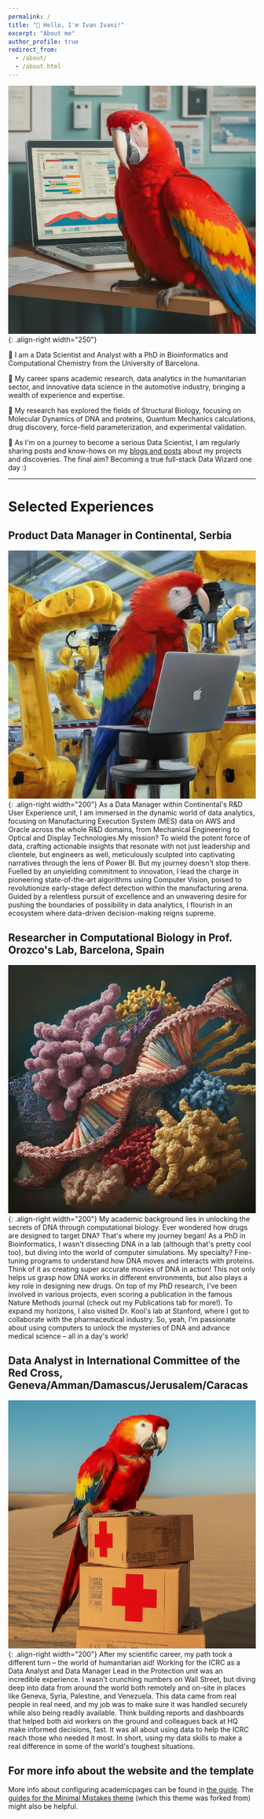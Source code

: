 ```yaml
---
permalink: /
title: "👋 Hello, I'm Ivan Ivani!"
excerpt: "About me"
author_profile: true
redirect_from: 
  - /about/
  - /about.html
---
```


![Red parrot doing Data Science work](/images/red_parrot_cubicle_2.jfif){: .align-right width="250"}

🦜 I am a Data Scientist and Analyst with a PhD in Bioinformatics and Computational Chemistry from the University of Barcelona.

💼 My career spans academic research, data analytics in the humanitarian sector, and innovative data science in the automotive industry, bringing a wealth of experience and expertise.

🧬 My research has explored the fields of Structural Biology, focusing on Molecular Dynamics of DNA and proteins, Quantum Mechanics calculations, drug discovery, force-field parameterization, and experimental validation.

📝 As I'm on a journey to become a serious Data Scientist, I am regularly sharing posts and know-hows on my [blogs and posts](https://realivanivani.github.io/year-archive/) about my projects and discoveries. The final aim? Becoming a true full-stack Data Wizard one day :)

---

Selected Experiences
======

## Product Data Manager in Continental, Serbia
![A parrot working on a computer with robotic arm](/images/parrot_comp_robot2.jfif){: .align-right width="200"}
As a Data Manager within Continental's R&D User Experience unit, I am immersed in the dynamic world of data analytics, focusing on Manufacturing Execution System (MES) data on AWS and Oracle across the whole R&D domains, from Mechanical Engineering to Optical and Display Technologies.My mission? To wield the potent force of data, crafting actionable insights that resonate with not just leadership and clientele, but engineers as well, meticulously sculpted into captivating narratives through the lens of Power BI. But my journey doesn't stop there. Fuelled by an unyielding commitment to innovation, I lead the charge in pioneering state-of-the-art algorithms using Computer Vision, poised to revolutionize early-stage defect detection within the manufacturing arena. Guided by a relentless pursuit of excellence and an unwavering desire for pushing the boundaries of possibility in data analytics, I flourish in an ecosystem where data-driven decision-making reigns supreme.

## Researcher in Computational Biology in Prof. Orozco's Lab, Barcelona, Spain
![DNA surrounded with proteins](/images/dna_surrounded_proteins.jfif){: .align-right width="200"}
My academic background lies in unlocking the secrets of DNA through computational biology. Ever wondered how drugs are designed to target DNA? That's where my journey began! As a PhD in Bioinformatics, I wasn't dissecting DNA in a lab (although that's pretty cool too), but diving into the world of computer simulations. My specialty? Fine-tuning programs to understand how DNA moves and interacts with proteins. Think of it as creating super accurate movies of DNA in action!  This not only helps us grasp how DNA works in different environments, but also plays a key role in designing new drugs. On top of my PhD research, I've been involved in various projects, even scoring a publication in the famous Nature Methods journal (check out my Publications tab for more!).  To expand my horizons, I also visited Dr. Kool's lab at Stanford, where I got to collaborate with the pharmaceutical industry.  So, yeah, I'm passionate about using computers to unlock the mysteries of DNA and advance medical science – all in a day's work!

## Data Analyst in International Committee of the Red Cross, Geneva/Amman/Damascus/Jerusalem/Caracas
![Red Guacamaya on red cross aid boxes](/images/parrot_on_redcross_boxes.jfif){: .align-right width="200"}
After my scientific career, my path took a different turn – the world of humanitarian aid!  Working for the ICRC as a Data Analyst and Data Manager Lead in the Protection unit was an incredible experience.  I wasn't crunching numbers on Wall Street, but diving deep into data from around the world both remotely and on-site in places like Geneva, Syria, Palestine, and Venezuela.  This data came from real people in real need, and my job was to make sure it was handled securely while also being readily available.  Think building reports and dashboards that helped both aid workers on the ground and colleagues back at HQ make informed decisions, fast.  It was all about using data to help the ICRC reach those who needed it most.  In short, using my data skills to make a real difference in some of the world's toughest situations.




For more info about the website and the template
------
More info about configuring academicpages can be found in [the guide](https://academicpages.github.io/markdown/). The [guides for the Minimal Mistakes theme](https://mmistakes.github.io/minimal-mistakes/docs/configuration/) (which this theme was forked from) might also be helpful.
